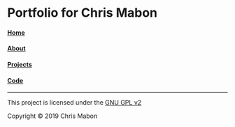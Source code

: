 # Portfolio for Chris Mabon

#### [Home](https://chrismabon.github.io/)

#### [About](https://chrismabon.github.io/about.html)

#### [Projects](https://chrismabon.github.io/projects.html)

#### [Code](https://chrismabon.github.io/code.html)

---

This project is licensed under the [GNU GPL v2](LICENSE)

Copyright © 2019 Chris Mabon